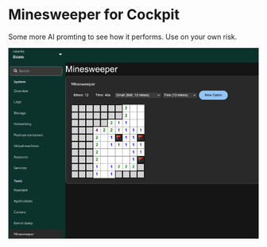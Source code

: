 # Minesweeper for Cockpit

Some more AI promting to see how it performs. Use on your own risk.

![minesweeper](mine.png)
